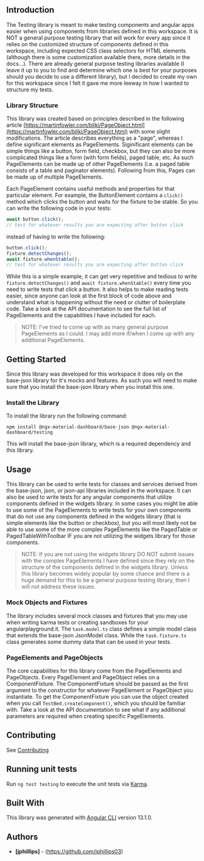 ## Introduction

The Testing library is meant to make testing components and angular apps easier when using components from libraries defined in this workspace. It is NOT a general purpose testing library that will work for every app since it relies on the customized structure of components defined in this workspace, including expected CSS class selectors for HTML elements (although there is some customization available there, more details in the docs...). There are already general purpose testing libraries available (I leave it up to you to find and determine which one is best for your purposes should you decide to use a different library), but I decided to create my own for this workspace since I felt it gave me more leeway in how I wanted to structure my tests.

### Library Structure

This library was created based on principles described in the following article
[https://martinfowler.com/bliki/PageObject.html](https://martinfowler.com/bliki/PageObject.html)
with some slight modifications. The article describes everything as a "page",
whereas I define significant elements as PageElements. Siginificant elements
can be simple things like a button, form field, checkbox, but they can also be
more complicated things like a form (with form fields), paged table, etc. As 
such PageElements can be made up of other PageElements (i.e. a paged table 
consists of a table and paginator elements). Following from this, Pages can be
made up of multiple PageElements.

Each PageElement contains useful methods and properties for that particular
element. For example, the ButtonElement contains a `click()` method which
clicks the button and waits for the fixture to be stable. So you can write the
following code in your tests:

```typescript
await button.click();
// test for whatever results you are expecting after button click
```

instead of having to write the following:

```typescript
button.click();
fixture.detectChanges();
await fixture.whenStable();
// test for whatever results you are expecting after button click
```

While this is a simple example, it can get very repetitive and tedious to write
`fixture.detectChanges()` and `await fixture.whenStable()` every time you need
to write tests that click a button. It also helps to make reading tests easier,
since anyone can look at the first block of code above and understand what is
happening without the need or clutter of boilerplate code. Take a look at the
API documentation to see the full list of PageElements and the capabilities I
have included for each.

> NOTE: I've tried to come up with as many general purpose PageElements as I could. I
> may add more if/when I come up with any additional PageElements.

## Getting Started

Since this library was developed for this workspace it does rely on the base-json
library for it's mocks and features. As such you will need to make sure that you
install the base-json library when you install this one.

### Install the Library

To install the library run the following command:

```
npm install @ngx-material-dashboard/base-json @ngx-material-dashboard/testing
```

This will install the base-json library, which is a required dependency and
this library.

## Usage

This library can be used to write tests for classes and services derived from
the base-json, json, or json-api libraries included in the workspace. It can
also be used to write tests for any angular components that utilize components
defined in the widgets library. In some cases you might be able to use some of
the PageElements to write tests for your own components that do not use any
components defined in the widgets library (that is simple elements like the
button or checkbox), but you will most likely not be able to use some of the
more complex PageElements like the PagedTable or PagedTableWithToolbar IF you
are not utilizing the widgets library for those components.

> NOTE: If you are not using the widgets library DO NOT submit issues with the
> complex PageElements I have defined since they rely on the structure of the
> components defined in the widgets library. Unless this library becomes widely
> popular by some chance and there is a huge demand for this to be a general
> purpose testing library, then I will not address these issues.

### Mock Objects and Fixtures

The library includes several mock classes and fixtures that you may use when writing karma tests or creating sandboxes for your angularplayground.it. The `task.model.ts` class defines a simple model class that extends the base-json JsonModel class. While the `task.fixture.ts` class generates some dummy data that can be used in your tests.

### PageElements and PageObjects

The core capabilities for this library come from the PageElements and
PageObjects. Every PageElement and PageObject relies on a ComponentFixture. The
ComponentFixture should be passed as the first argument to the constructor for
whatever PageElement or PageObject you instantiate. To get the ComponentFixture
you can use the object created when you call `TestBed.createComponent()`, which
you should be familiar with. Take a look at the API documentation to see what if
any additional parameters are required when creating specific PageElements.

## Contributing

See [Contributing](https://github.com/ngx-material-dashboard/ngx-material-dashboard/CONTRIBUTING.md)

## Running unit tests

Run `ng test testing` to execute the unit tests via
[Karma](https://karma-runner.github.io).

## Built With

This library was generated with [Angular CLI](https://github.com/angular/angular-cli)
version 13.1.0.

## Authors

* **[jphillips]** - (https://github.com/jphillips03)
